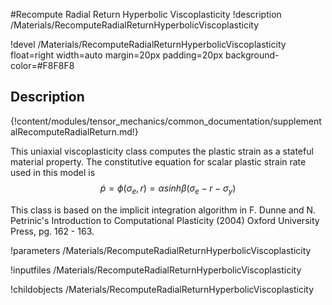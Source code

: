 #Recompute Radial Return Hyperbolic Viscoplasticity
!description /Materials/RecomputeRadialReturnHyperbolicViscoplasticity

!devel /Materials/RecomputeRadialReturnHyperbolicViscoplasticity float=right width=auto margin=20px padding=20px background-color=#F8F8F8

## Description
{!content/modules/tensor_mechanics/common_documentation/supplementalRecomputeRadialReturn.md!}

This uniaxial viscoplasticity class computes the plastic strain as a stateful material property.  The constitutive equation for scalar plastic strain rate used in this model is
$$
\dot{p} = \phi (\sigma_e , r) = \alpha sinh \beta (\sigma_e -r - \sigma_y)
$$

This class is based on the implicit integration algorithm in F. Dunne and N. Petrinic's Introduction to Computational Plasticity (2004) Oxford University Press, pg. 162 - 163.

!parameters /Materials/RecomputeRadialReturnHyperbolicViscoplasticity

!inputfiles /Materials/RecomputeRadialReturnHyperbolicViscoplasticity

!childobjects /Materials/RecomputeRadialReturnHyperbolicViscoplasticity
